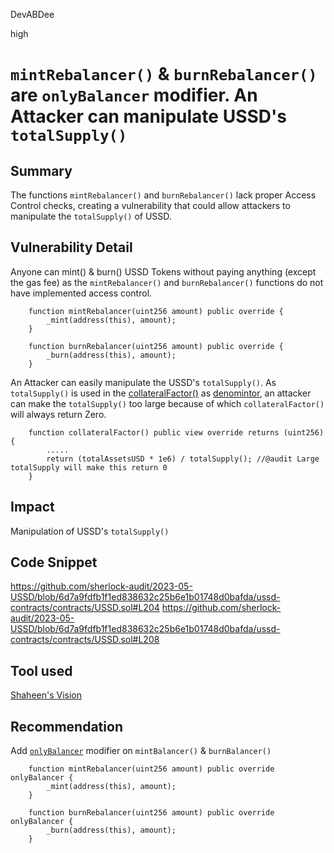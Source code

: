 DevABDee

high

# `mintRebalancer()` & `burnRebalancer()` are `onlyBalancer` modifier. An Attacker can manipulate USSD's `totalSupply()`

## Summary
The functions `mintRebalancer()` and `burnRebalancer()` lack proper Access Control checks, creating a vulnerability that could allow attackers to manipulate the `totalSupply()` of USSD.

## Vulnerability Detail
Anyone can mint() & burn() USSD Tokens without paying anything (except the gas fee) as the `mintRebalancer()` and `burnRebalancer()` functions do not have implemented access control.
```solidity
    function mintRebalancer(uint256 amount) public override {
        _mint(address(this), amount);
    }

    function burnRebalancer(uint256 amount) public override {
        _burn(address(this), amount);
    }
```

An Attacker can easily manipulate the USSD's `totalSupply()`.
As `totalSupply()` is used in the [collateralFactor()](https://github.com/sherlock-audit/2023-05-USSD/blob/6d7a9fdfb1f1ed838632c25b6e1b01748d0bafda/ussd-contracts/contracts/USSD.sol#LL179C14-L179C30) as [denomintor](https://github.com/sherlock-audit/2023-05-USSD/blob/6d7a9fdfb1f1ed838632c25b6e1b01748d0bafda/ussd-contracts/contracts/USSD.sol#L193), an attacker can make the `totalSupply()` too large because of which `collateralFactor()` will always return Zero. 
```solidity
    function collateralFactor() public view override returns (uint256) {
        .....
        return (totalAssetsUSD * 1e6) / totalSupply(); //@audit Large totalSupply will make this return 0
    }
```
 
## Impact
Manipulation of USSD's `totalSupply()`

## Code Snippet
https://github.com/sherlock-audit/2023-05-USSD/blob/6d7a9fdfb1f1ed838632c25b6e1b01748d0bafda/ussd-contracts/contracts/USSD.sol#L204
https://github.com/sherlock-audit/2023-05-USSD/blob/6d7a9fdfb1f1ed838632c25b6e1b01748d0bafda/ussd-contracts/contracts/USSD.sol#L208

## Tool used
[Shaheen's Vision](https://media.tenor.com/Ypeh_cbxA_gAAAAM/hunt-hunting.gif) 

## Recommendation
Add [`onlyBalancer`](https://github.com/sherlock-audit/2023-05-USSD/blob/6d7a9fdfb1f1ed838632c25b6e1b01748d0bafda/ussd-contracts/contracts/USSD.sol#L212) modifier on `mintBalancer()` & `burnBalancer()`

```solidity
    function mintRebalancer(uint256 amount) public override onlyBalancer {
        _mint(address(this), amount);
    }

    function burnRebalancer(uint256 amount) public override onlyBalancer {
        _burn(address(this), amount);
    }
```